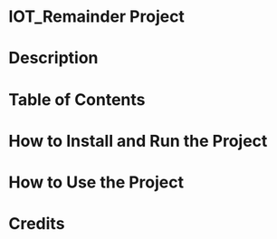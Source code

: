 # IOT_Remainder Project

# Description

# Table of Contents

# How to Install and Run the Project

# How to Use the Project

# Credits